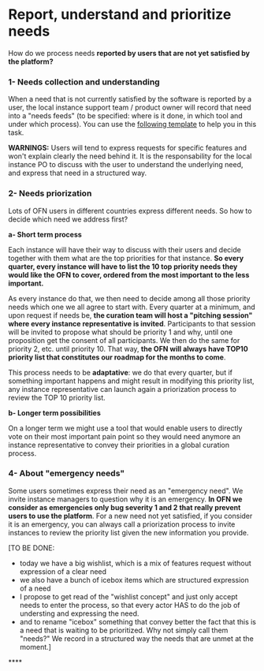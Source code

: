 # Report, understand and prioritize needs

How do we process needs **reported by users that are not yet satisfied by the platform?**

### **1- Needs collection and understanding**

When a need that is not currently satisfied by the software is reported by a user, the local instance support team / product owner will record that need into a "needs feeds" \(to be specified: where is it done, in which tool and under which process\). You can use the [following template](https://docs.google.com/document/d/1hLDAiRIHUKlDd7CBTd7qIeQnATjg-VaymqnflE_rnBg/edit?usp=sharing) to help you in this task.

**WARNINGS:** Users will tend to express requests for specific features and won't explain clearly the need behind it. It is the responsability for the local instance PO to discuss with the user to understand the underlying need, and express that need in a structured way.

### **2- Needs priorization**

Lots of OFN users in different countries express different needs. So how to decide which need we address first?

**a- Short term process**

Each instance will have their way to discuss with their users and decide together with them what are the top priorities for that instance. **So every quarter, every instance will have to list the 10 top priority needs they would like the OFN to cover, ordered from the most important to the less important.**

As every instance do that, we then need to decide among all those priority needs which one we all agree to start with. Every quarter at a minimum, and upon request if needs be, **the curation team will host a "pitching session" where every instance representative is invited**. Participants to that session will be invited to propose what should be priority 1 and why, until one proposition get the consent of all participants. We then do the same for priority 2, etc. until priority 10. That way, **the OFN will always have TOP10 priority list that constitutes our roadmap for the months to come**.

This process needs to be **adaptative**: we do that every quarter, but if something important happens and might result in modifying this priority list, any instance representative can launch again a priorization process to review the TOP 10 priority list.

**b- Longer term possibilities**

On a longer term we might use a tool that would enable users to directly vote on their most important pain point so they would need anymore an instance representative to convey their priorities in a global curation process.

### 4- About "emergency needs"

Some users sometimes express their need as an "emergency need". We invite instance managers to question why it is an emergency. **In OFN we consider as emergencies only bug severity 1 and 2 that really prevent users to use the platform**. For a new need not yet satisfied, if you consider it is an emergency, you can always call a priorization process to invite instances to review the priority list given the new information you provide.

\[TO BE DONE:  
- today we have a big wishlist, which is a mix of features request without expression of a clear need  
- we also have a bunch of icebox items which are structured expression of a need  
- I propose to get read of the "wishlist concept" and just only accept needs to enter the process, so that every actor HAS to do the job of understing and expressing the need.  
- and to rename "icebox" something that convey better the fact that this is a need that is waiting to be prioritized. Why not simply call them "needs?" We record in a structured way the needs that are unmet at the moment.\]



\*\*\*\*

